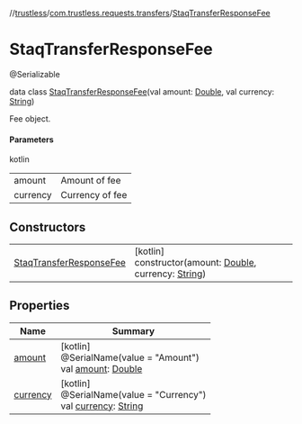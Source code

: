 //[trustless](../../../index.md)/[com.trustless.requests.transfers](../index.md)/[StaqTransferResponseFee](index.md)

# StaqTransferResponseFee

@Serializable

data class [StaqTransferResponseFee](index.md)(val amount: [Double](https://kotlinlang.org/api/latest/jvm/stdlib/kotlin/-double/index.html), val currency: [String](https://kotlinlang.org/api/latest/jvm/stdlib/kotlin/-string/index.html))

Fee object.

#### Parameters

kotlin

| | |
|---|---|
| amount | Amount of fee |
| currency | Currency of fee |

## Constructors

| | |
|---|---|
| [StaqTransferResponseFee](-staq-transfer-response-fee.md) | [kotlin]<br>constructor(amount: [Double](https://kotlinlang.org/api/latest/jvm/stdlib/kotlin/-double/index.html), currency: [String](https://kotlinlang.org/api/latest/jvm/stdlib/kotlin/-string/index.html)) |

## Properties

| Name | Summary |
|---|---|
| [amount](amount.md) | [kotlin]<br>@SerialName(value = &quot;Amount&quot;)<br>val [amount](amount.md): [Double](https://kotlinlang.org/api/latest/jvm/stdlib/kotlin/-double/index.html) |
| [currency](currency.md) | [kotlin]<br>@SerialName(value = &quot;Currency&quot;)<br>val [currency](currency.md): [String](https://kotlinlang.org/api/latest/jvm/stdlib/kotlin/-string/index.html) |
